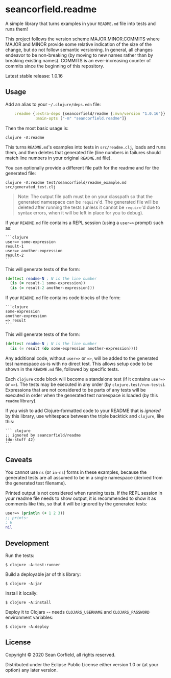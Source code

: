 # seancorfield.readme

A simple library that turns examples in your `README.md` file into tests and runs them!

This project follows the version scheme MAJOR.MINOR.COMMITS where MAJOR and MINOR provide some relative indication of the size of the change, but do not follow semantic versioning. In general, all changes endeavor to be non-breaking (by moving to new names rather than by breaking existing names). COMMITS is an ever-increasing counter of commits since the beginning of this repository.

Latest stable release: 1.0.16

## Usage

Add an alias to your `~/.clojure/deps.edn` file:

``` clojure
    :readme {:extra-deps {seancorfield/readme {:mvn/version "1.0.16"}}
             :main-opts ["-m" "seancorfield.readme"]}
```

Then the most basic usage is:

    clojure -A:readme

This turns `README.md`'s examples into tests in `src/readme.clj`, loads and runs them, and then deletes that generated file (line numbers in failures should match line numbers in your original `README.md` file).

You can optionally provide a different file path for the readme and for the generated file:

    clojure -A:readme test/seancorfield/readme_example.md src/generated_test.clj

> Note: The output file path must be on your classpath so that the generated namespace can be `require`'d. The generated file will be deleted after running the tests (unless it cannot be `require`'d due to syntax errors, when it will be left in place for you to debug).

If your `README.md` file contains a REPL session (using a `user=>` prompt) such as:

    ```clojure
    user=> some-expression
    result-1
    user=> another-expression
    result-2
    ```

This will generate tests of the form:

``` clojure
(deftest readme-N ; N is the line number
  (is (= result-1 some-expression))
  (is (= result-2 another-expression)))
```

If your `README.md` file contains code blocks of the form:

    ```clojure
    some-expression
    another-expression
    => result
    ```

This will generate tests of the form:

``` clojure
(deftest readme-N ; N is the line number
  (is (= result (do some-expression another-expression))))
```

Any additional code, without `user=>` or `=>`, will be added to the generated test namespace as-is with no direct test. This allows setup code to be shown in the `README.md` file, followed by specific tests.

Each `clojure` code block will become a standalone test (if it contains `user=>` or `=>`). The tests may be executed in any order (by `clojure.test/run-tests`). Expressions that are not considered to be parts of any tests will be executed in order when the generated test namespace is loaded (by this `readme` library).

If you wish to add Clojure-formatted code to your README that is _ignored_ by this library, use whitespace between the triple backtick and `clojure`, like this:

    ``` clojure
    ;; ignored by seancorfield/readme
    (do-stuff 42)
    ```

## Caveats

You cannot use `ns` (or `in-ns`) forms in these examples, because the generated tests are all assumed to be in a single namespace (derived from the generated test filename).

Printed output is not considered when running tests. If the REPL session in your readme file needs to show output, it is recommended to show it as comments like this, so that it will be ignored by the generated tests:

```clojure
user=> (println (+ 1 2 3))
;; prints:
; 6
nil
```

## Development

Run the tests:

    $ clojure -A:test:runner

Build a deployable jar of this library:

    $ clojure -A:jar

Install it locally:

    $ clojure -A:install

Deploy it to Clojars -- needs `CLOJARS_USERNAME` and `CLOJARS_PASSWORD` environment variables:

    $ clojure -A:deploy

## License

Copyright © 2020 Sean Corfield, all rights reserved.

Distributed under the Eclipse Public License either version 1.0 or (at
your option) any later version.
